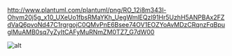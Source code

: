 http://www.plantuml.com/plantuml/png/RO_12i8m343l-Ohym20j5g_x10_UXeUo1fbsRMaYKh_UegWmlEQzl91Hr5UzhH5ANPBAx2FZdVaQ6pvoNd47C1rgrgojC0QMvPnE6Bsee74OV1EOZYoAvMDzCRqnzFqBpuglMuAMB0sq7yZyItCAFyMuRNmZM0TZ7_G7dW00

![alt][image]

[image]:http://www.plantuml.com/plantuml/png/VTDH3z8m403Wz_wAIqpWgOJMn8Gt5WTlncM0BmiFTRjXPMknlKNnrzjLnGOstsxNk-_QfjjwKeukoX2nBxf1QAsbp_O78qqTmiTTmMvE6_Ar2f_V4Q_T7NvQsuDaIo3Rg3ihdFsADK6aFCYr57ozuUzON0OTKW92v46rXEvt7IZJZ4krxQp341fuasLxDghANprZd8_ZFmbu7mg0SrQDmHcKXoekd9ydodLKqJH_Sa9mkM5LqIbZjBaalQjYhhjJFYH5FAjdLOdV1ksmHqC-xIyV_Oh-cKi_JfzoSlJwOb8Xdn3ALq4-1DihRM01Wz44X9wUZfGlJiS9C_-FUHYBeNNM40ybgNROxr8idJ7l5UXQsojJOzoWJy4YtLmwPVxIoi6GxX66MwC8KwmyJTt_SSvAdjDAm0VR-FYWnY1LnIlw49E79RdWRmLBJ0dPG1QAOnRTln-fBISsBEQlacr3FlwNlm00
